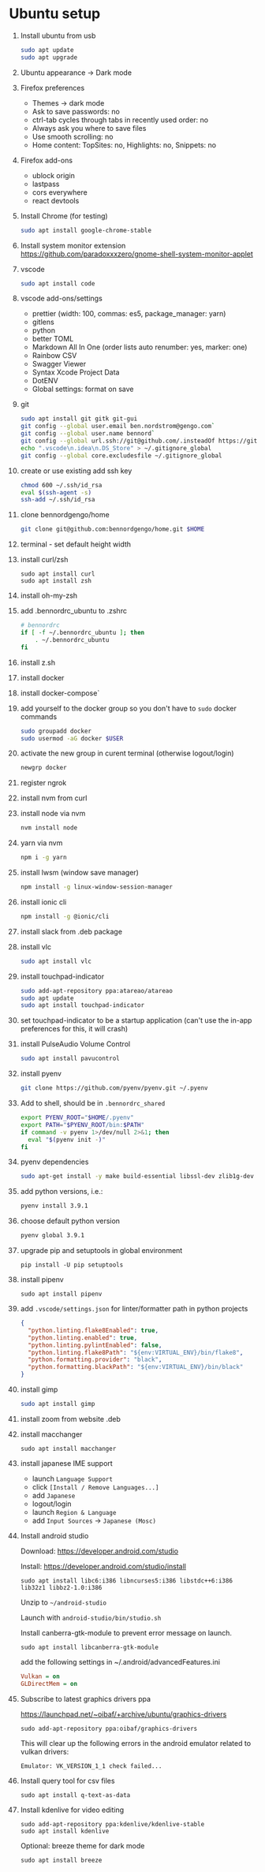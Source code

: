 # Ubuntu setup

1. Install ubuntu from usb
   ```sh
   sudo apt update
   sudo apt upgrade
   ```
1. Ubuntu appearance -> Dark mode
1. Firefox preferences

   - Themes -> dark mode
   - Ask to save passwords: no
   - ctrl-tab cycles through tabs in recently used order: no
   - Always ask you where to save files
   - Use smooth scrolling: no
   - Home content: TopSites: no, Highlights: no, Snippets: no

1. Firefox add-ons

   - ublock origin
   - lastpass
   - cors everywhere
   - react devtools

1. Install Chrome (for testing)
   ```sh
   sudo apt install google-chrome-stable
   ```
1. Install system monitor extension
   https://github.com/paradoxxxzero/gnome-shell-system-monitor-applet

1. vscode

   ```sh
   sudo apt install code
   ```

1. vscode add-ons/settings

   - prettier (width: 100, commas: es5, package_manager: yarn)
   - gitlens
   - python
   - better TOML
   - Markdown All In One (order lists auto renumber: yes, marker: one)
   - Rainbow CSV
   - Swagger Viewer
   - Syntax Xcode Project Data
   - DotENV
   - Global settings: format on save

1. git

   ```sh
   sudo apt install git gitk git-gui
   git config --global user.email ben.nordstrom@gengo.com`
   git config --global user.name bennord`
   git config --global url.ssh://git@github.com/.insteadOf https://github.com/
   echo ".vscode\n.idea\n.DS_Store" > ~/.gitignore_global
   git config --global core.excludesfile ~/.gitignore_global
   ```

1. create or use existing add ssh key

   ```sh
   chmod 600 ~/.ssh/id_rsa
   eval $(ssh-agent -s)
   ssh-add ~/.ssh/id_rsa
   ```

1. clone bennordgengo/home

   ```sh
   git clone git@github.com:bennordgengo/home.git $HOME
   ```

1. terminal - set default height width

1. install curl/zsh

   ```
   sudo apt install curl
   sudo apt install zsh
   ```

1. install oh-my-zsh
1. add .bennordrc_ubuntu to .zshrc
   ```sh
   # bennordrc
   if [ -f ~/.bennordrc_ubuntu ]; then
       . ~/.bennordrc_ubuntu
   fi
   ```
1. install z.sh

1. install docker

1. install docker-compose`

1. add yourself to the docker group so you don't have to `sudo` docker commands
   ```sh
   sudo groupadd docker
   sudo usermod -aG docker $USER
   ```
1. activate the new group in curent terminal (otherwise logout/login)

   ```sh
   newgrp docker
   ```

1. register ngrok

1. install nvm from curl
1. install node via nvm
   ```sh
   nvm install node
   ```
1. yarn via nvm

   ```sh
   npm i -g yarn
   ```

1. install lwsm (window save manager)

   ```sh
   npm install -g linux-window-session-manager
   ```

1. install ionic cli

   ```sh
   npm install -g @ionic/cli
   ```

1. install slack from .deb package
1. install vlc

   ```sh
   sudo apt install vlc
   ```

1. install touchpad-indicator
   ```sh
   sudo add-apt-repository ppa:atareao/atareao
   sudo apt update
   sudo apt install touchpad-indicator
   ```
1. set touchpad-indicator to be a startup application (can't use the in-app preferences for this, it will crash)

1. install PulseAudio Volume Control

   ```sh
   sudo apt install pavucontrol
   ```

1. install pyenv
   ```sh
   git clone https://github.com/pyenv/pyenv.git ~/.pyenv
   ```
1. Add to shell, should be in `.bennordrc_shared`
   ```sh
   export PYENV_ROOT="$HOME/.pyenv"
   export PATH="$PYENV_ROOT/bin:$PATH"
   if command -v pyenv 1>/dev/null 2>&1; then
     eval "$(pyenv init -)"
   fi
   ```
1. pyenv dependencies
   ```sh
   sudo apt-get install -y make build-essential libssl-dev zlib1g-dev libbz2-dev libreadline-dev libsqlite3-dev wget curl llvm libncurses5-dev libncursesw5-dev xz-utils tk-dev libffi-dev liblzma-dev python-openssl git
   ```
1. add python versions, i.e.:
   ```sh
   pyenv install 3.9.1
   ```
1. choose default python version
   ```sh
   pyenv global 3.9.1
   ```
1. upgrade pip and setuptools in global environment
   ```
   pip install -U pip setuptools
   ```
1. install pipenv
   ```
   sudo apt install pipenv
   ```
1. add `.vscode/settings.json` for linter/formatter path in python projects
   ```json
   {
     "python.linting.flake8Enabled": true,
     "python.linting.enabled": true,
     "python.linting.pylintEnabled": false,
     "python.linting.flake8Path": "${env:VIRTUAL_ENV}/bin/flake8",
     "python.formatting.provider": "black",
     "python.formatting.blackPath": "${env:VIRTUAL_ENV}/bin/black"
   }
   ```
1. install gimp
   ```sh
   sudo apt install gimp
   ```
1. install zoom from website .deb
1. install macchanger
   ```
   sudo apt install macchanger
   ```
1. install japanese IME support
   - launch `Language Support`
   - click `[Install / Remove Languages...]`
   - add `Japanese`
   - logout/login
   - launch `Region & Language`
   - add `Input Sources` -> `Japanese (Mosc)`
1. Install android studio

   Download: https://developer.android.com/studio

   Install: https://developer.android.com/studio/install

   ```
   sudo apt install libc6:i386 libncurses5:i386 libstdc++6:i386 lib32z1 libbz2-1.0:i386
   ```

   Unzip to `~/android-studio`

   Launch with `android-studio/bin/studio.sh`

   Install canberra-gtk-module to prevent error message on launch.

   ```
   sudo apt install libcanberra-gtk-module
   ```

   add the following settings in ~/.android/advancedFeatures.ini

   ```ini
   Vulkan = on
   GLDirectMem = on
   ```

1. Subscribe to latest graphics drivers ppa

   https://launchpad.net/~oibaf/+archive/ubuntu/graphics-drivers

   ```
   sudo add-apt-repository ppa:oibaf/graphics-drivers
   ```

   This will clear up the following errors in the android emulator related to vulkan drivers:

   ```
   Emulator: VK_VERSION_1_1 check failed...
   ```

1. Install query tool for csv files
   ```
   sudo apt install q-text-as-data
   ```
1. Install kdenlive for video editing
   ```
   sudo add-apt-repository ppa:kdenlive/kdenlive-stable
   sudo apt install kdenlive
   ```
   Optional: breeze theme for dark mode
   ```
   sudo apt install breeze
   ```
